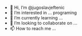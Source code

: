 
- 👋 Hi, I’m @jugoslavjeftenic
- 👀 I’m interested in ... programing
- 🌱 I’m currently learning ... 
- 💞️ I’m looking to collaborate on ... 
- 📫 How to reach me ... 

<!---
jugoslavjeftenic/jugoslavjeftenic is a ✨ special ✨ repository because its `README.md` (this file) appears on your GitHub profile.
You can click the Preview link to take a look at your changes.
--->

